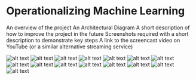 # Operationalizing Machine Learning
An overview of the project
An Architectural Diagram
A short description of how to improve the project in the future
Screenshots required with a short description to demonstrate key steps
A link to the screencast video on YouTube (or a similar alternative streaming service)

![alt text](https://raw.githubusercontent.com/AmDeep/Project2_Udacity_Microsoft_ML/main/Images/Image1.PNG)
![alt text](https://raw.githubusercontent.com/AmDeep/Project2_Udacity_Microsoft_ML/main/Images/Image2.PNG)
![alt text](https://raw.githubusercontent.com/AmDeep/Project2_Udacity_Microsoft_ML/main/Images/Image3.PNG)
![alt text](https://raw.githubusercontent.com/AmDeep/Project2_Udacity_Microsoft_ML/main/Images/Image4.PNG)
![alt text](https://raw.githubusercontent.com/AmDeep/Project2_Udacity_Microsoft_ML/main/Images/Image5.PNG)
![alt text](https://raw.githubusercontent.com/AmDeep/Project2_Udacity_Microsoft_ML/main/Images/Image6.PNG)
![alt text](https://raw.githubusercontent.com/AmDeep/Project2_Udacity_Microsoft_ML/main/Images/Image7.PNG)
![alt text](https://raw.githubusercontent.com/AmDeep/Project2_Udacity_Microsoft_ML/main/Images/Image8.PNG)
![alt text](https://raw.githubusercontent.com/AmDeep/Project2_Udacity_Microsoft_ML/main/Images/Image9.PNG)
![alt text](https://raw.githubusercontent.com/AmDeep/Project2_Udacity_Microsoft_ML/main/Images/Image10.PNG)
![alt text](https://raw.githubusercontent.com/AmDeep/Project2_Udacity_Microsoft_ML/main/Images/Image11.PNG)
![alt text](https://raw.githubusercontent.com/AmDeep/Project2_Udacity_Microsoft_ML/main/Images/Image12.PNG)
![alt text](https://raw.githubusercontent.com/AmDeep/Project2_Udacity_Microsoft_ML/main/Images/Image13.PNG)
![alt text](https://raw.githubusercontent.com/AmDeep/Project2_Udacity_Microsoft_ML/main/Images/Image14.PNG)
![alt text](https://raw.githubusercontent.com/AmDeep/Project2_Udacity_Microsoft_ML/main/Images/Image15.PNG)
